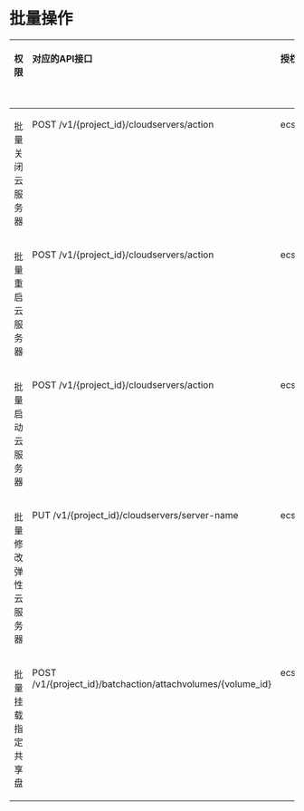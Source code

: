# 批量操作<a name="ZH-CN_TOPIC_0184167662"></a>

<a name="table1587111571724"></a>
<table><thead align="left"><tr id="row20307121620133"><th class="cellrowborder" valign="top" width="14.3985601439856%" id="mcps1.1.7.1.1"><p id="p1959712364512"><a name="p1959712364512"></a><a name="p1959712364512"></a>权限</p>
</th>
<th class="cellrowborder" valign="top" width="26.42735726427357%" id="mcps1.1.7.1.2"><p id="p8402164419019"><a name="p8402164419019"></a><a name="p8402164419019"></a>对应的API接口</p>
</th>
<th class="cellrowborder" valign="top" width="21.067893210678932%" id="mcps1.1.7.1.3"><p id="p2040214445018"><a name="p2040214445018"></a><a name="p2040214445018"></a>授权项（Action）</p>
</th>
<th class="cellrowborder" valign="top" width="16.93830616938306%" id="mcps1.1.7.1.4"><p id="p22519318453"><a name="p22519318453"></a><a name="p22519318453"></a>依赖的授权项</p>
</th>
<th class="cellrowborder" valign="top" width="11.678832116788321%" id="mcps1.1.7.1.5"><p id="p84029445019"><a name="p84029445019"></a><a name="p84029445019"></a>IAM项目</p>
<p id="p12578131324712"><a name="p12578131324712"></a><a name="p12578131324712"></a>(Project)</p>
</th>
<th class="cellrowborder" valign="top" width="9.48905109489051%" id="mcps1.1.7.1.6"><p id="p1999212348459"><a name="p1999212348459"></a><a name="p1999212348459"></a>企业项目</p>
<p id="p1026502118478"><a name="p1026502118478"></a><a name="p1026502118478"></a>(Enterprise Project)</p>
</th>
</tr>
</thead>
<tbody><tr id="row137611507177"><td class="cellrowborder" valign="top" width="14.3985601439856%" headers="mcps1.1.7.1.1 "><p id="p133074307010"><a name="p133074307010"></a><a name="p133074307010"></a>批量关闭云服务器</p>
</td>
<td class="cellrowborder" valign="top" width="26.42735726427357%" headers="mcps1.1.7.1.2 "><p id="p1479123111913"><a name="p1479123111913"></a><a name="p1479123111913"></a>POST /v1/{project_id}/cloudservers/action</p>
</td>
<td class="cellrowborder" valign="top" width="21.067893210678932%" headers="mcps1.1.7.1.3 "><p id="p95657581064"><a name="p95657581064"></a><a name="p95657581064"></a>ecs:cloudServers:stop</p>
</td>
<td class="cellrowborder" valign="top" width="16.93830616938306%" headers="mcps1.1.7.1.4 "><p id="p1954741618013"><a name="p1954741618013"></a><a name="p1954741618013"></a>-</p>
</td>
<td class="cellrowborder" valign="top" width="11.678832116788321%" headers="mcps1.1.7.1.5 "><p id="p3788175992810"><a name="p3788175992810"></a><a name="p3788175992810"></a>√</p>
</td>
<td class="cellrowborder" valign="top" width="9.48905109489051%" headers="mcps1.1.7.1.6 "><p id="p1467172313012"><a name="p1467172313012"></a><a name="p1467172313012"></a>√</p>
</td>
</tr>
<tr id="row17373916184"><td class="cellrowborder" valign="top" width="14.3985601439856%" headers="mcps1.1.7.1.1 "><p id="p17307173016014"><a name="p17307173016014"></a><a name="p17307173016014"></a>批量重启云服务器</p>
</td>
<td class="cellrowborder" valign="top" width="26.42735726427357%" headers="mcps1.1.7.1.2 "><p id="p78289223194"><a name="p78289223194"></a><a name="p78289223194"></a>POST /v1/{project_id}/cloudservers/action</p>
</td>
<td class="cellrowborder" valign="top" width="21.067893210678932%" headers="mcps1.1.7.1.3 "><p id="p1445335919615"><a name="p1445335919615"></a><a name="p1445335919615"></a>ecs:cloudServers:reboot</p>
</td>
<td class="cellrowborder" valign="top" width="16.93830616938306%" headers="mcps1.1.7.1.4 "><p id="p55472169017"><a name="p55472169017"></a><a name="p55472169017"></a>-</p>
</td>
<td class="cellrowborder" valign="top" width="11.678832116788321%" headers="mcps1.1.7.1.5 "><p id="p728395010219"><a name="p728395010219"></a><a name="p728395010219"></a>√</p>
</td>
<td class="cellrowborder" valign="top" width="9.48905109489051%" headers="mcps1.1.7.1.6 "><p id="p128315505219"><a name="p128315505219"></a><a name="p128315505219"></a>√</p>
</td>
</tr>
<tr id="row293217122187"><td class="cellrowborder" valign="top" width="14.3985601439856%" headers="mcps1.1.7.1.1 "><p id="p9307113011011"><a name="p9307113011011"></a><a name="p9307113011011"></a>批量启动云服务器</p>
</td>
<td class="cellrowborder" valign="top" width="26.42735726427357%" headers="mcps1.1.7.1.2 "><p id="p138281922141912"><a name="p138281922141912"></a><a name="p138281922141912"></a>POST /v1/{project_id}/cloudservers/action</p>
</td>
<td class="cellrowborder" valign="top" width="21.067893210678932%" headers="mcps1.1.7.1.3 "><p id="p162812013714"><a name="p162812013714"></a><a name="p162812013714"></a>ecs:cloudServers:start</p>
</td>
<td class="cellrowborder" valign="top" width="16.93830616938306%" headers="mcps1.1.7.1.4 "><p id="p1954721616017"><a name="p1954721616017"></a><a name="p1954721616017"></a>-</p>
</td>
<td class="cellrowborder" valign="top" width="11.678832116788321%" headers="mcps1.1.7.1.5 "><p id="p176185111214"><a name="p176185111214"></a><a name="p176185111214"></a>√</p>
</td>
<td class="cellrowborder" valign="top" width="9.48905109489051%" headers="mcps1.1.7.1.6 "><p id="p97612051629"><a name="p97612051629"></a><a name="p97612051629"></a>√</p>
</td>
</tr>
<tr id="row157372392127"><td class="cellrowborder" valign="top" width="14.3985601439856%" headers="mcps1.1.7.1.1 "><p id="p18308113012012"><a name="p18308113012012"></a><a name="p18308113012012"></a>批量修改弹性云服务器</p>
</td>
<td class="cellrowborder" valign="top" width="26.42735726427357%" headers="mcps1.1.7.1.2 "><p id="p1398516132315"><a name="p1398516132315"></a><a name="p1398516132315"></a>PUT /v1/{project_id}/cloudservers/server-name</p>
</td>
<td class="cellrowborder" valign="top" width="21.067893210678932%" headers="mcps1.1.7.1.3 "><p id="p679311014716"><a name="p679311014716"></a><a name="p679311014716"></a>ecs:cloudServers:put</p>
</td>
<td class="cellrowborder" valign="top" width="16.93830616938306%" headers="mcps1.1.7.1.4 "><p id="p1754716162014"><a name="p1754716162014"></a><a name="p1754716162014"></a>-</p>
</td>
<td class="cellrowborder" valign="top" width="11.678832116788321%" headers="mcps1.1.7.1.5 "><p id="p1558165419217"><a name="p1558165419217"></a><a name="p1558165419217"></a>√</p>
</td>
<td class="cellrowborder" valign="top" width="9.48905109489051%" headers="mcps1.1.7.1.6 "><p id="p145818541824"><a name="p145818541824"></a><a name="p145818541824"></a>√</p>
</td>
</tr>
<tr id="row135911332185819"><td class="cellrowborder" valign="top" width="14.3985601439856%" headers="mcps1.1.7.1.1 "><p id="p930810301900"><a name="p930810301900"></a><a name="p930810301900"></a>批量挂载指定共享盘</p>
</td>
<td class="cellrowborder" valign="top" width="26.42735726427357%" headers="mcps1.1.7.1.2 "><p id="p1565303311219"><a name="p1565303311219"></a><a name="p1565303311219"></a>POST /v1/{project_id}/batchaction/attachvolumes/{volume_id}</p>
</td>
<td class="cellrowborder" valign="top" width="21.067893210678932%" headers="mcps1.1.7.1.3 "><p id="p277716215715"><a name="p277716215715"></a><a name="p277716215715"></a>ecs:cloudServers:attachSharedVolume</p>
</td>
<td class="cellrowborder" valign="top" width="16.93830616938306%" headers="mcps1.1.7.1.4 "><p id="p1092819466118"><a name="p1092819466118"></a><a name="p1092819466118"></a>evs:volumes:use</p>
</td>
<td class="cellrowborder" valign="top" width="11.678832116788321%" headers="mcps1.1.7.1.5 "><p id="p10290195717213"><a name="p10290195717213"></a><a name="p10290195717213"></a>√</p>
</td>
<td class="cellrowborder" valign="top" width="9.48905109489051%" headers="mcps1.1.7.1.6 "><p id="p82908571722"><a name="p82908571722"></a><a name="p82908571722"></a>√</p>
</td>
</tr>
</tbody>
</table>

